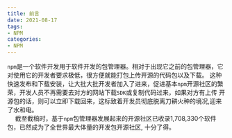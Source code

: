 ```yaml
---
title: 前言
date: 2021-08-17
tags:
- NPM
categories:
- NPM
---
```


`npm`是一个软件开发用于软件开发的包管理器。相对于出现它之前的包管理器，它对使用它的开发者要求极低，很方便就能打包上传开源的代码包以及下载。
这种快速发布和下载安装，让大批大批开发者加入了进来，促进基本`npm`开源社区的繁荣，开发人员不再需要去对方的网站下载`SDK`或复制代码过来，如果对方有上传
开源包的话，则可以立即下载回来，这标致着开发员彻底脱离刀耕火种的境况,迎来了水和电。   
&emsp; 截至截稿时，基于`npm`包管理器发展起来的开源社区已收录1,708,330个软件包，已然成为了全世界最大体量的开发包开源社区, 十分了得。
